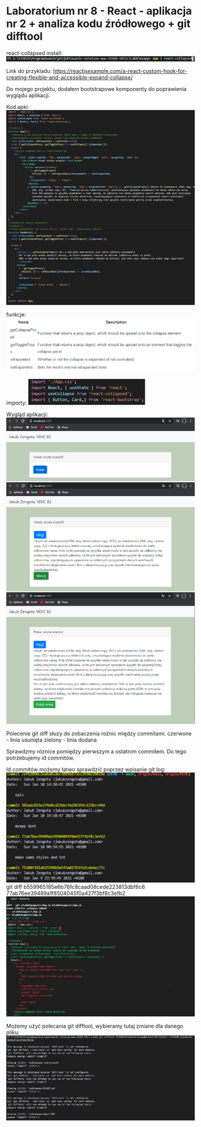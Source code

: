 # Laboratorium nr 8 -  React - aplikacja nr 2 + analiza kodu źródłowego + git difftool

react-collapsed install:
![](./img/1.png)

Link do przykladu:
https://reactjsexample.com/a-react-custom-hook-for-creating-flexible-and-accessible-expand-collapse/

Do mojego projektu, dodałem bootstrapowe komponenty do poprawienia wyglądu aplikacji.

Kod apki:
![](img/10.PNG)


funkcje:
![qwe](img/2.png)

importy:
![](img/3.png)

Wygląd aplikacji:
![](img/4.png)
![](img/5.png)
![](img/6.png)

Polecenie git diff słuzy do zobaczenia rożnic między commitami.
czerwone - linia usunięta
zielony - linia dodana

Sprawdzmy róznice pomiędzy pierwszym a ostatnim commitem.
Do tego potrzebujemy id commitów.

Id commitów możemy łatwo sprawdzić poprzez wpisanie git log:
![](img/7.png)
git diff b559965185e6b76fc8caad08cede223813dbf6c6 77ab76ee39489a1f8504045f0a427f3bf8c3efb2
![](img/8.png)

Możemy użyć polecania git difftool, wybieramy tutaj zmiane dla danego pliku:
![](img/9.png)